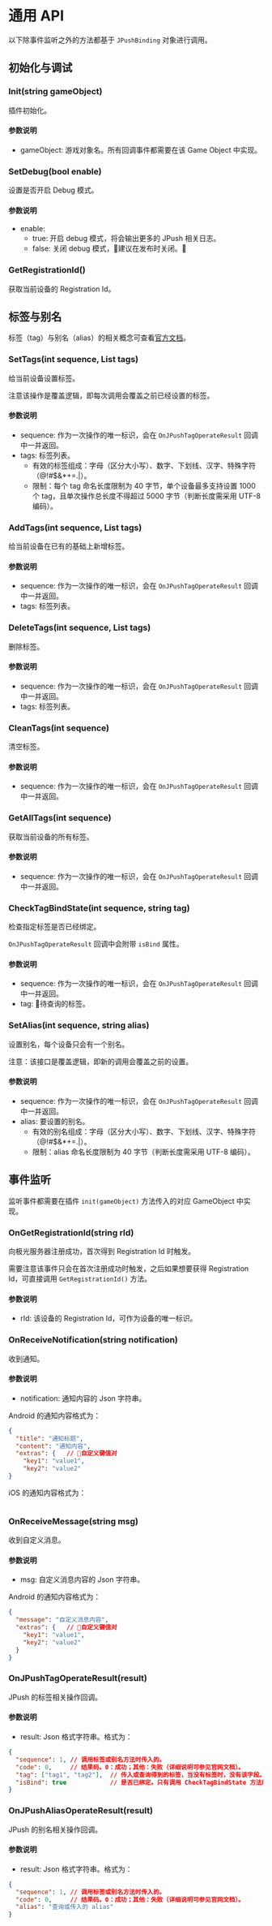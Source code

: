 # 通用 API

以下除事件监听之外的方法都基于 `JPushBinding` 对象进行调用。

## 初始化与调试

### Init(string gameObject)

插件初始化。

#### 参数说明

- gameObject: 游戏对象名。所有回调事件都需要在该 Game Object 中实现。

### SetDebug(bool enable)

设置是否开启 Debug 模式。

#### 参数说明

- enable:
  - true: 开启 debug 模式，将会输出更多的 JPush 相关日志。
  - false: 关闭 debug 模式，建议在发布时关闭。

### GetRegistrationId()

获取当前设备的 Registration Id。

## 标签与别名

标签（tag）与别名（alias）的相关概念可查看[官方文档](https://docs.jiguang.cn/jpush/client/Android/android_senior/#_1)。

### SetTags(int sequence, List<string> tags)

给当前设备设置标签。

注意该操作是覆盖逻辑，即每次调用会覆盖之前已经设置的标签。

#### 参数说明

- sequence: 作为一次操作的唯一标识，会在 `OnJPushTagOperateResult` 回调中一并返回。
- tags: 标签列表。
  - 有效的标签组成：字母（区分大小写）、数字、下划线、汉字、特殊字符（@!#$&*+=.|）。
  - 限制：每个 tag 命名长度限制为 40 字节，单个设备最多支持设置 1000 个 tag，且单次操作总长度不得超过 5000 字节（判断长度需采用 UTF-8 编码）。

### AddTags(int sequence, List<string> tags)

给当前设备在已有的基础上新增标签。

#### 参数说明

- sequence: 作为一次操作的唯一标识，会在 `OnJPushTagOperateResult` 回调中一并返回。
- tags: 标签列表。

### DeleteTags(int sequence, List<string> tags)

删除标签。

#### 参数说明

- sequence: 作为一次操作的唯一标识，会在 `OnJPushTagOperateResult` 回调中一并返回。
- tags: 标签列表。

### CleanTags(int sequence)

清空标签。

#### 参数说明

- sequence: 作为一次操作的唯一标识，会在 `OnJPushTagOperateResult` 回调中一并返回。

### GetAllTags(int sequence)

获取当前设备的所有标签。

#### 参数说明

- sequence: 作为一次操作的唯一标识，会在 `OnJPushTagOperateResult` 回调中一并返回。

### CheckTagBindState(int sequence, string tag)

检查指定标签是否已经绑定。

`OnJPushTagOperateResult` 回调中会附带 `isBind` 属性。

#### 参数说明

- sequence: 作为一次操作的唯一标识，会在 `OnJPushTagOperateResult` 回调中一并返回。
- tag: 待查询的标签。

### SetAlias(int sequence, string alias)

设置别名，每个设备只会有一个别名。

注意：该接口是覆盖逻辑，即新的调用会覆盖之前的设置。

#### 参数说明

- sequence: 作为一次操作的唯一标识，会在 `OnJPushTagOperateResult` 回调中一并返回。
- alias: 要设置的别名。
  - 有效的别名组成：字母（区分大小写）、数字、下划线、汉字、特殊字符（@!#$&*+=.|）。
  - 限制：alias 命名长度限制为 40 字节（判断长度需采用 UTF-8 编码）。

## 事件监听

监听事件都需要在插件 `init(gameObject)` 方法传入的对应 GameObject 中实现。

### OnGetRegistrationId(string rId)

向极光服务器注册成功，首次得到 Registration Id 时触发。

需要注意该事件只会在首次注册成功时触发，之后如果想要获得 Registration Id，可直接调用 `GetRegistrationId()` 方法。

#### 参数说明

- rId: 该设备的 Registration Id，可作为设备的唯一标识。

### OnReceiveNotification(string notification)

收到通知。

#### 参数说明

- notification: 通知内容的 Json 字符串。

Android 的通知内容格式为：

```json
{
  "title": "通知标题",
  "content": "通知内容",
  "extras": {   // 自定义键值对
    "key1": "value1",
    "key2": "value2"
}
```

iOS 的通知内容格式为：

```json

```

### OnReceiveMessage(string msg)

收到自定义消息。

#### 参数说明

- msg: 自定义消息内容的 Json 字符串。

Android 的通知内容格式为：

```json
{
  "message": "自定义消息内容",
  "extras": {   // 自定义键值对
    "key1": "value1",
    "key2": "value2"
  }
}
```

### OnJPushTagOperateResult(result)

JPush 的标签相关操作回调。

#### 参数说明

- result: Json 格式字符串。格式为：

```json
{
  "sequence": 1, // 调用标签或别名方法时传入的。
  "code": 0,     // 结果码。0：成功；其他：失败（详细说明可参见官网文档）。
  "tag": ["tag1", "tag2"],  // 传入或查询得到的标签，当没有标签时，没有该字段。
  "isBind": true            // 是否已绑定。只有调用 CheckTagBindState 方法时才有该字段。
}
```

### OnJPushAliasOperateResult(result)

JPush 的别名相关操作回调。

#### 参数说明

- result: Json 格式字符串。格式为：

```json
{
  "sequence": 1, // 调用标签或别名方法时传入的。
  "code": 0,     // 结果码。0：成功；其他：失败（详细说明可参见官网文档）。
  "alias": "查询或传入的 alias"
}
```